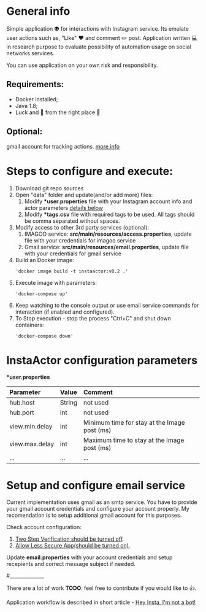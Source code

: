# General info
Simple application :alien: for interactions with Instagram service.
Its emulate user actions such as, "Like" :heart: and comment :pencil2: post.
Application written :computer: in research purpose to evaluate possibility
of automation usage on social networks services.

You can use application on your own risk and responsibility.

## Requirements:
* Docker installed;
* Java 1.8;
* Luck and :raised_hands: from the right place :monkey:

## Optional:
gmail account for tracking actions. [more info](#setup-and-configure-email-service)

# Steps to configure and execute:
1. Download git repo sources
2. Open "data" folder and update(and/or add more) files:
    1. Modify __*user.properties__ file with your Instagram account info and actor parameters [details below](#InstaActor-configuration-parameters)
    2. Modify __*tags.csv__ file with required tags to be used.
    All tags should be comma separated without spaces.
3. Modify access to other 3rd party services (optional):
    1. IMAGOO service: __src/main/resources/access.properties__, update file with your credentials for imagoo service
    2. Gmail service: __src/main/resources/email.properties__, update file with your credentials for gmail service
4. Build an Docker image:
    ```
    'docker image build -t instaactor:v0.2 .'
   ```
5. Execute image with parameters:
    ```
    'docker-compose up'
   ```
6. Keep watching to the console output or use email service commands for interaction (if enabled and configured).
5. To Stop execution - stop the process "Ctrl+C" and shut down containers:
    ```
    'docker-compose down'
   ```

# InstaActor configuration parameters
__*user.properties__

|Parameter|Value|Comment|
|:---|:---|:---|
|hub.host|String|not used|
|hub.port|int|not used|
|view.min.delay|int|Minimum time for stay at the Image post (ms)|
|view.max.delay|int|Maximum time to stay at the Image post (ms)|
|...|...|...|

# Setup and configure email service
Current implementation uses gmail as an smtp service. You have to provide your gmail account credentials and configure your account properly.
My recomendation is to setup additional gmail account for this purposes.

Check account configuration:
1. [Two Step Verification should be turned off](https://support.google.com/accounts/answer/1064203?hl=en).
2. [Allow Less Secure App(should be turned on)](https://myaccount.google.com/lesssecureapps).

Update __email.properties__ with your account credentials and setup recepients and correct message subject if needed.

#______________
    
There are a lot of work **TODO**. feel free to contribute if you would like to :thumbsup:. 

Application workflow is described in short article - [Hey Insta, I'm not a bot!](https://shady333.blogspot.com/2020/01/instagram.html)
